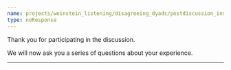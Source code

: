 ```yaml
---
name: projects/weinstein_listening/disagreeing_dyads/postdiscussion_instructions.md
type: noResponse
---
```


Thank you for participating in the discussion.

We will now ask you a series of questions about your experience.

---
